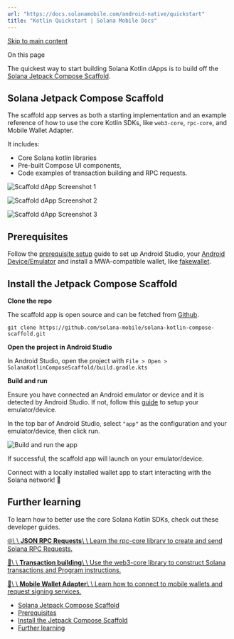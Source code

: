 ```yaml
---
url: "https://docs.solanamobile.com/android-native/quickstart"
title: "Kotlin Quickstart | Solana Mobile Docs"
---
```


[Skip to main content](https://docs.solanamobile.com/android-native/quickstart#__docusaurus_skipToContent_fallback)

On this page

The quickest way to start building Solana Kotlin dApps is to build off the [Solana Jetpack Compose Scaffold](https://github.com/solana-mobile/solana-kotlin-compose-scaffold).

## Solana Jetpack Compose Scaffold [​](https://docs.solanamobile.com/android-native/quickstart\#solana-jetpack-compose-scaffold "Direct link to Solana Jetpack Compose Scaffold")

The scaffold app serves as both a starting implementation and an example reference of how to use the core Kotlin SDKs, like `web3-core`, `rpc-core`,
and Mobile Wallet Adapter.

It includes:

- Core Solana kotlin libraries
- Pre-built Compose UI components,
- Code examples of transaction building and RPC requests.

![Scaffold dApp Screenshot 1](https://docs.solanamobile.com/kotlin_images/scaffoldScreenshot1.png)

![Scaffold dApp Screenshot 2](https://docs.solanamobile.com/kotlin_images/scaffoldScreenshot2.png)

![Scaffold dApp Screenshot 3](https://docs.solanamobile.com/kotlin_images/scaffoldScreenshot3.png)

## Prerequisites [​](https://docs.solanamobile.com/android-native/quickstart\#prerequisites "Direct link to Prerequisites")

Follow the [prerequisite setup](https://docs.solanamobile.com/developers/development-setup#prerequisite-setup) guide to set up Android Studio, your [Android Device/Emulator](https://docs.solanamobile.com/developers/development-setup#2-setup-deviceemulator) and install a MWA-compatible wallet, like [fakewallet](https://docs.solanamobile.com/developers/development-setup#3-install-a-wallet-app).

## Install the Jetpack Compose Scaffold [​](https://docs.solanamobile.com/android-native/quickstart\#install-the-jetpack-compose-scaffold "Direct link to Install the Jetpack Compose Scaffold")

**Clone the repo**

The scaffold app is open source and can be fetched from [Github](https://github.com/solana-mobile/solana-kotlin-compose-scaffold).

```codeBlockLines_e6Vv
git clone https://github.com/solana-mobile/solana-kotlin-compose-scaffold.git

```

**Open the project in Android Studio**

In Android Studio, open the project with `File > Open > SolanaKotlinComposeScaffold/build.gradle.kts`

**Build and run**

Ensure you have connected an Android emulator or device and it is detected by Android Studio. If not, follow
this [guide](https://docs.solanamobile.com/developers/development-setup#2-setup-deviceemulator) to setup your emulator/device.

In the top bar of Android Studio, select `"app"` as the configuration and your emulator/device, then click run.

![Build and run the app](https://docs.solanamobile.com/assets/images/compose-build-run-953a48b83f21f65098b34cb964f6e008.png)

If successful, the scaffold app will launch on your emulator/device.

Connect with a locally installed wallet app to start interacting with the Solana network! 🎉

## Further learning [​](https://docs.solanamobile.com/android-native/quickstart\#further-learning "Direct link to Further learning")

To learn how to better use the core Solana Kotlin SDKs, check out these developer guides.

[🌐\\
\\
**JSON RPC Requests**\\
\\
Learn the rpc-core library to create and send Solana RPC Requests.](https://docs.solanamobile.com/android-native/rpc-requests)

[🔧\\
\\
**Transaction building**\\
\\
Use the web3-core library to construct Solana transactions and Program instructions.](https://docs.solanamobile.com/android-native/building_transactions)

[📱\\
\\
**Mobile Wallet Adapter**\\
\\
Learn how to connect to mobile wallets and request signing services.](https://docs.solanamobile.com/android-native/using_mobile_wallet_adapter)

- [Solana Jetpack Compose Scaffold](https://docs.solanamobile.com/android-native/quickstart#solana-jetpack-compose-scaffold)
- [Prerequisites](https://docs.solanamobile.com/android-native/quickstart#prerequisites)
- [Install the Jetpack Compose Scaffold](https://docs.solanamobile.com/android-native/quickstart#install-the-jetpack-compose-scaffold)
- [Further learning](https://docs.solanamobile.com/android-native/quickstart#further-learning)